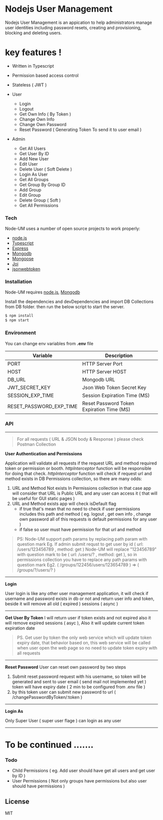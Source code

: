 # Nodejs User Management

Nodejs User Management is an appication to help administrators manage user identities including password resets, creating and provisioning, blocking and deleting users.



# key features !

* Written in Typescript
* Permission based access control
* Stateless ( JWT )
* User
  - Login 
  - Logout
  - Get Own Info ( By Token )
  - Change Own Info 
  - Change Own Password
  - Reset Password ( Generating Token To send it to user email )
   

* Admin
  - Get All Users  
  - Get User By ID 
  - Add New User 
  - Edit User 
  - Delete User ( Soft Delete )
  - Login As User 
  - Get All Groups 
  - Get Group By Group ID 
  - Add Group 
  - Edit Group
  - Delete Group ( Soft )
  - Get All Permissions 


### Tech

Node-UM uses a number of open source projects to work properly:
* [node.js](https://nodejs.org)
* [Typescript](https://www.typescriptlang.org)
* [Express](https://expressjs.com/)
* [Mongodb](https://www.mongodb.com) 
* [Mongoose](https://mongoosejs.com)
* [Joi](https://github.com/hapijs/joi)
* [jsonwebtoken](https://www.npmjs.com/package/jsonwebtoken)


### Installation

Node-UM requires [node.js](https://nodejs.org), [Mongodb](https://www.mongodb.com)

Install the dependencies and devDependencies and import DB Collections from DB folder.
then run the below script to start the server.

```sh
$ npm install
$ npm start
```


### Environment

You can change env variables from **.env** file 

| Variable | Description |
| ------ | ------ |
| PORT | HTTP Server Port |
| HOST | HTTP Server HOST |
| DB_URL | Mongodb URL |
| JWT_SECRET_KEY | Json Web Token Secret Key |
| SESSION_EXP_TIME | Session Expiration Time (MS) |
| RESET_PASSWORD_EXP_TIME | Reset Password Token Expiration Time (MS) |


### API
-----------


> For all requests ( URL & JSON body & Response ) please check Postman Collection 


 **User Authentication and Permissions** 
 
Application will validate all requests if the request URL and method required token or permission or booth. 
*httpInterceptor* function will be responsible for doing that check.
*httpInterceptor* function will check if request url and method exists in DB Permissions collection, so there are many odds: 

 1. URL and Method Not exists In Permissions collection in that case app will consider that URL is Public URL and any user can access it ( that will be useful for GUI static pages  )
 2. URL and Method exists app will check isDefault flag 
    * if true that's mean that no need to check if user permissions includes this path and method ( eg. logout , get own info , change own password all of this requests is default permissions for any user )
    * if false so user must have permission for that url and method 

> PS: Node-UM support path params by replacing path param with question mark
> Eg. If admin submit requst to get user by id ( url: /users/123456789 , method: get ) Node-UM will replace "123456789" with question mark to be ( url: /users/? , method: get ), so in permissions collection you have to replace any path params with question mark 
> Eg2. ( /groups/122456/users/123654789 ) => ( /groups/?/users/? )


----

 **Login** 

User login is like any other user management application, it will check if username and password exists in db or not and return user info and token, beside it will remove all old ( expired ) sessions ( async ) 

-------------
 **Get User By Token**
 I will return user if token exists and not expired also it will remove expired sessions ( asyc ), Also it will update current token expiration date

>  PS. Get user by token the only web service which will update token expiry date, that behavior based on, this web service will be called when user open the web page so no need to update token expiry with all requests

------------
 **Reset Password**
User can reset own password by two steps 
1. Submit reset password request with his username, so token will be generated and sent to user email ( send mail not implemented yet ) token will have expiry date ( 2 min to be configured from .env file )
2. by this token user can submit new password to url ( /changePasswordByToken/:token )

------
 **Login As**
 
 Only Super User ( super user flage ) can login as any user 
 
 
 ----------
 
 # To be continued .......
 
 
 
### Todo

 - Child Permissions ( eg. Add user should have get all users and get user by ID )
 - User Permissions ( Not only groups have permissions but also user should have permissions )

License
----

MIT

